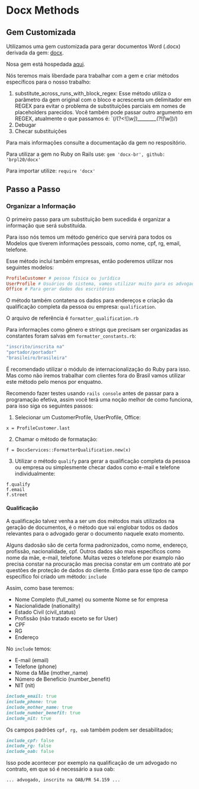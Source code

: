 # Docx Methods

## Gem Customizada
Utilizamos uma gem customizada para gerar documentos Word (.docx) derivada da gem: [docx](https://github.com/ruby-docx/docx).

Nosa gem está hospedada [aqui](https://github.com/brpl20/docx).

Nós teremos mais liberdade para trabalhar com a gem e criar métodos específicos para o nosso trabalho:

1. substitute_across_runs_with_block_regex: Esse método utiliza o parâmetro da gem original com o bloco e acrescenta um delimitador em REGEX para evitar o problema de substituições parciais em nomes de placeholders parecidos. Você também pode passar outro argumento em REGEX, atualmente o que passamos é: `(/(?<![_\w])________(?![_\w])/)
2. Debugar
3. Checar substituições

Para mais informações consulte a documentação da gem no respositório.

Para utilizar a gem no Ruby on Rails use: `gem 'docx-br', github: 'brpl20/docx'`

Para importar utilize: `require 'docx'`

## Passo a Passo

### Organizar a Informação

O primeiro passo para um substituição bem sucedida é organizar a informação que será substituída.

Para isso nós temos um método genérico que servirá para todos os Modelos que tiverem informações pessoais, como nome, cpf, rg, email, telefone.

Esse método inclui também empresas, então poderemos utilizar nos seguintes modelos:

```ruby
ProfileCustomer # pessoa física ou jurídica
UserProfile # Usuários do sistema, vamos utilizar muito para os advogados por exemplo
Office # Para gerar dados dos escritórios
```

O método também contatena os dados para endereços e criação da qualificação completa da pessoa ou empresa: `qualification`.

O arquivo de referência é `formatter_qualification.rb`

Para informações como gênero e strings que precisam ser organizadas as constantes foram salvas em `formatter_constants.rb`:

```ruby
"inscrito/inscrita na"
"portador/portador"
"brasileiro/brasileira"
```

É recomendado utilizar o módulo de internacionalização do Ruby para isso. Mas como não iremos trabalhar com clientes fora do Brasil vamos utilizar este método pelo menos por enquatno.

Recomendo fazer testes usando `rails console` antes de passar para a programação efetiva, assim você terá uma noção melhor de como funciona, para isso siga os seguintes passos:

1. Selecionar um CustomerProfile, UserProfile, Office:

`x = ProfileCustomer.last`

2. Chamar o método de formatação:

`f = DocxServices::FormatterQualification.new(x)`

3. Utilizar o método `qualify` para gerar a qualificação completa da pessoa ou empresa ou simplesmente checar dados como e-mail e telefone individualmente:

```
f.qualify
f.email
f.street
```

#### Qualificação
A qualificação talvez venha a ser um dos métodos mais utilizados na geração de documentos, é o método que vai englobar todos os dados relevantes para o advogado gerar o documento naquele exato momento.

Alguns dadosão são de certa forma padronizados, como nome, endereço, profissão, nacionalidade, cpf. Outros dados são mais específicos como nome da mãe, e-mail, telefone. Muitas vezes o telefone por examplo não precisa constar na procuração mas precisa constar em um contrato até por questões de proteção de dados do cliente. Então para esse tipo de campo específico foi criado um método: `include`

Assim, como base teremos:
- Nome Completo (full_name) ou somente Nome se for empresa
- Nacionalidade (nationality)
- Estado Civil (civil_status)
- Profissão (não tratado exceto se for User)
- CPF
- RG
- Endereço

No `include` temos:
- E-mail (email)
- Telefone (phone)
- Nome da Mãe (mother_name)
- Número de Benefício (number_benefit)
- NIT (nit)

```ruby
include_email: true
include_phone: true
include_mother_name: true
include_number_benefit: true
include_nit: true
```

Os campos padrões `cpf, rg, oab` também podem ser desabilitados;

```ruby
include_cpf: false
include_rg: false
include_oab: false
```

Isso pode acontecer por exemplo na qualificação de um advogado no contrato, em que só é necessário a sua oab:

`... advogado, inscrito na OAB/PR 54.159 ...`
